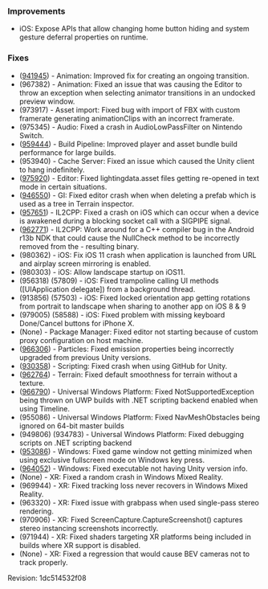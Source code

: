 ### Improvements

*   iOS: Expose APIs that allow changing home button hiding and system gesture deferral properties on runtime.

### Fixes

*   ([941945](https://issuetracker.unity3d.com/product/unity/issues/guid/941945/)) - Animation: Improved fix for creating an ongoing transition.
*   (967382) - Animation: Fixed an issue that was causing the Editor to throw an exception when selecting animator transitions in an undocked preview window.
*   (973917) - Asset import: Fixed bug with import of FBX with custom framerate generating animationClips with an incorrect framerate.
*   (975345) - Audio: Fixed a crash in AudioLowPassFilter on Nintendo Switch.
*   ([959444](https://issuetracker.unity3d.com/product/unity/issues/guid/959444/)) - Build Pipeline: Improved player and asset bundle build performance for large builds.
*   (953940) - Cache Server: Fixed an issue which caused the Unity client to hang indefinitely.
*   ([975920](https://issuetracker.unity3d.com/product/unity/issues/guid/975920/)) - Editor: Fixed lightingdata.asset files getting re-opened in text mode in certain situations.
*   ([946550](https://issuetracker.unity3d.com/product/unity/issues/guid/946550/)) - GI: Fixed editor crash when when deleting a prefab which is used as a tree in Terrain inspector.
*   ([957651](https://issuetracker.unity3d.com/product/unity/issues/guid/957651/)) - IL2CPP: Fixed a crash on iOS which can occur when a device is awakened during a blocking socket call with a SIGPIPE signal.
*   ([962771](https://issuetracker.unity3d.com/product/unity/issues/guid/962771/)) - IL2CPP: Work around for a C++ compiler bug in the Android r13b NDK that could cause the NullCheck method to be incorrectly removed from the - resulting binary.
*   (980362) - iOS: Fix iOS 11 crash when application is launched from URL and airplay screen mirroring is enabled.
*   (980303) - iOS: Allow landscape startup on iOS11.
*   (956318) (57809) - iOS: Fixed trampoline calling UI methods (\[UIApplication delegate\]) from a background thread.
*   (913856) (57503) - iOS: Fixed locked orientation app getting rotations from portrait to landscape when sharing to another app on iOS 8 & 9
*   (979005) (58588) - iOS: Fixed problem with missing keyboard Done/Cancel buttons for iPhone X.
*   (None) - Package Manager: Fixed editor not starting because of custom proxy configuration on host machine.
*   ([966306](https://issuetracker.unity3d.com/product/unity/issues/guid/966306/)) - Particles: Fixed emission properties being incorrectly upgraded from previous Unity versions.
*   ([930358](https://issuetracker.unity3d.com/product/unity/issues/guid/930358/)) - Scripting: Fixed crash when using GitHub for Unity.
*   ([962764](https://issuetracker.unity3d.com/product/unity/issues/guid/962764/)) - Terrain: Fixed default smoothness for terrain without a texture.
*   ([966790](https://issuetracker.unity3d.com/product/unity/issues/guid/966790/)) - Universal Windows Platform: Fixed NotSupportedException being thrown on UWP builds with .NET scripting backend enabled when using Timeline.
*   (955086) - Universal Windows Platform: Fixed NavMeshObstacles being ignored on 64-bit master builds
*   (949806) (934783) - Universal Windows Platform: Fixed debugging scripts on .NET scripting backend
*   ([953086](https://issuetracker.unity3d.com/product/unity/issues/guid/953086/)) - Windows: Fixed game window not getting minimized when using exclusive fullscreen mode on Windows key press.
*   ([964052](https://issuetracker.unity3d.com/product/unity/issues/guid/964052/)) - Windows: Fixed executable not having Unity version info.
*   (None) - XR: Fixed a random crash in Windows Mixed Reality.
*   (969944) - XR: Fixed tracking loss never recovers in Windows Mixed Reality.
*   (963320) - XR: Fixed issue with grabpass when used single-pass stereo rendering.
*   (970906) - XR: Fixed ScreenCapture.CaptureScreenshot() captures stereo instancing screenshots incorrectly.
*   (971944) - XR: Fixed shaders targeting XR platforms being included in builds where XR support is disabled.
*   (None) - XR: Fixed a regression that would cause BEV cameras not to track properly.

Revision: 1dc514532f08